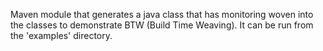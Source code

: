 Maven module that generates a java class that has monitoring woven into the classes to demonstrate BTW (Build Time Weaving).  It can be run from the 'examples' directory.
